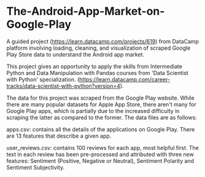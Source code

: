 # The-Android-App-Market-on-Google-Play

A guided project (https://learn.datacamp.com/projects/619) from DataCamp platform involving loading, cleaning, and visualization of scraped Google Play Store data to understand the Android app market.

This project gives an opportunity to apply the skills from Intermediate Python and Data Manipulation with Pandas courses from 'Data Scientist with Python' specialization. (https://learn.datacamp.com/career-tracks/data-scientist-with-python?version=4).

The data for this project was scraped from the Google Play website. While there are many popular datasets for Apple App Store, there aren't many for Google Play apps, which is partially due to the increased difficulty in scraping the latter as compared to the former. The data files are as follows:

apps.csv: contains all the details of the applications on Google Play. There are 13 features that describe a given app.

user_reviews.csv: contains 100 reviews for each app, most helpful first. The text in each review has been pre-processed and attributed with three new features: Sentiment (Positive, Negative or Neutral), Sentiment Polarity and Sentiment Subjectivity.
